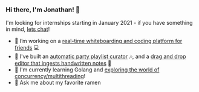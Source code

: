 ### Hi there, I'm Jonathan! 👋

I'm looking for internships starting in January 2021 - if you have something in mind, [lets chat](https://www.linkedin.com/in/jonathan-cui/)!

- 🔭 I’m working on a [real-time whiteboarding and coding platform for friends](https://itsohana.com) 💻
- 🐣 I've built an [automatic party playlist curator](https://github.com/Jonathancui123/Ohana) 🎶, and a [drag and drop editor that ingests handwritten notes](https://github.com/Jonathancui123/Scribbit) 📝
- 🌱 I'm currently learning Golang and [exploring the world of concurrency/multithreading](https://github.com/Jonathancui123/Python-Multithread-Scraper)!
- 💬 Ask me about my favorite ramen


<!--
**Jonathancui123/Jonathancui123** is a ✨ _special_ ✨ repository because its `README.md` (this file) appears on your GitHub profile.

Here are some ideas to get you started:

- 🔭 I’m currently working on ...
- 🌱 I’m currently learning ...
- 👯 I’m looking to collaborate on ...
- 🤔 I’m looking for help with ...
- 💬 Ask me about ...
- 📫 How to reach me: ...
- 😄 Pronouns: ...
- ⚡ Fun fact: ...
-->
